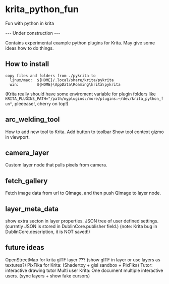 # krita_python_fun
Fun with python in krita

--- Under construction ---

Contains experimental example python plugins for Krita.
May give some ideas how to do things.

## How to install
```
copy files and folders from ./pykrita to
  linux/mac:  ${HOME}/.local/share/krita/pykrita
  win:        ${HOME}\AppData\Roaming\krita\pykrita
```

(Krita really should have some enviroment variable for plugin folders like
`KRITA_PLUGINS_PATH="/path/myplugins:/more/plugins:~/dev/krita_python_fun"`,
pleeease!, cherry on top!)


## arc_welding_tool
How to add new tool to Krita.
Add button to toolbar
Show tool context gizmo in viewport.

## camera_layer
Custom layer node that pulls pixels from camera.

## fetch_gallery
Fetch image data from url to QImage,
and then push QImage to layer node.

## layer_meta_data
show extra secton in layer properties.
JSON tree of user defined settings.
(currntly JSON is stored in DublinCore.publisher field.)
(note: Krita bug in DublinCore.description, it is NOT saved!)

## future ideas
OpenStreetMap for krita
glTF layer ??? (show glTF in layer or use layers as textures?)
PixFika for Krita: (Shadertoy + glsl sandbox + PixFika)
Tutor: interactive drawing tutor
Multi user Krita: One document multiple interactive users. (sync layers + show fake cursors)
